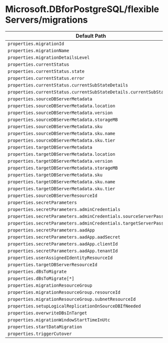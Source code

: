 # Microsoft.DBforPostgreSQL/flexibleServers/migrations

| Default Path | Alias |
|---|---|
| `properties.migrationId` | `Microsoft.DBforPostgreSQL/flexibleServers/migrations/migrationId` |
| `properties.migrationName` | `Microsoft.DBforPostgreSQL/flexibleServers/migrations/migrationName` |
| `properties.migrationDetailsLevel` | `Microsoft.DBforPostgreSQL/flexibleServers/migrations/migrationDetailsLevel` |
| `properties.currentStatus` | `Microsoft.DBforPostgreSQL/flexibleServers/migrations/currentStatus` |
| `properties.currentStatus.state` | `Microsoft.DBforPostgreSQL/flexibleServers/migrations/currentStatus.state` |
| `properties.currentStatus.error` | `Microsoft.DBforPostgreSQL/flexibleServers/migrations/currentStatus.error` |
| `properties.currentStatus.currentSubStateDetails` | `Microsoft.DBforPostgreSQL/flexibleServers/migrations/currentStatus.currentSubStateDetails` |
| `properties.currentStatus.currentSubStateDetails.currentSubState` | `Microsoft.DBforPostgreSQL/flexibleServers/migrations/currentStatus.currentSubStateDetails.currentSubState` |
| `properties.sourceDBServerMetadata` | `Microsoft.DBforPostgreSQL/flexibleServers/migrations/sourceDBServerMetadata` |
| `properties.sourceDBServerMetadata.location` | `Microsoft.DBforPostgreSQL/flexibleServers/migrations/sourceDBServerMetadata.location` |
| `properties.sourceDBServerMetadata.version` | `Microsoft.DBforPostgreSQL/flexibleServers/migrations/sourceDBServerMetadata.version` |
| `properties.sourceDBServerMetadata.storageMB` | `Microsoft.DBforPostgreSQL/flexibleServers/migrations/sourceDBServerMetadata.storageMB` |
| `properties.sourceDBServerMetadata.sku` | `Microsoft.DBforPostgreSQL/flexibleServers/migrations/sourceDBServerMetadata.sku` |
| `properties.sourceDBServerMetadata.sku.name` | `Microsoft.DBforPostgreSQL/flexibleServers/migrations/sourceDBServerMetadata.sku.name` |
| `properties.sourceDBServerMetadata.sku.tier` | `Microsoft.DBforPostgreSQL/flexibleServers/migrations/sourceDBServerMetadata.sku.tier` |
| `properties.targetDBServerMetadata` | `Microsoft.DBforPostgreSQL/flexibleServers/migrations/targetDBServerMetadata` |
| `properties.targetDBServerMetadata.location` | `Microsoft.DBforPostgreSQL/flexibleServers/migrations/targetDBServerMetadata.location` |
| `properties.targetDBServerMetadata.version` | `Microsoft.DBforPostgreSQL/flexibleServers/migrations/targetDBServerMetadata.version` |
| `properties.targetDBServerMetadata.storageMB` | `Microsoft.DBforPostgreSQL/flexibleServers/migrations/targetDBServerMetadata.storageMB` |
| `properties.targetDBServerMetadata.sku` | `Microsoft.DBforPostgreSQL/flexibleServers/migrations/targetDBServerMetadata.sku` |
| `properties.targetDBServerMetadata.sku.name` | `Microsoft.DBforPostgreSQL/flexibleServers/migrations/targetDBServerMetadata.sku.name` |
| `properties.targetDBServerMetadata.sku.tier` | `Microsoft.DBforPostgreSQL/flexibleServers/migrations/targetDBServerMetadata.sku.tier` |
| `properties.sourceDBServerResourceId` | `Microsoft.DBforPostgreSQL/flexibleServers/migrations/sourceDBServerResourceId` |
| `properties.secretParameters` | `Microsoft.DBforPostgreSQL/flexibleServers/migrations/secretParameters` |
| `properties.secretParameters.adminCredentials` | `Microsoft.DBforPostgreSQL/flexibleServers/migrations/secretParameters.adminCredentials` |
| `properties.secretParameters.adminCredentials.sourceServerPassword` | `Microsoft.DBforPostgreSQL/flexibleServers/migrations/secretParameters.adminCredentials.sourceServerPassword` |
| `properties.secretParameters.adminCredentials.targetServerPassword` | `Microsoft.DBforPostgreSQL/flexibleServers/migrations/secretParameters.adminCredentials.targetServerPassword` |
| `properties.secretParameters.aadApp` | `Microsoft.DBforPostgreSQL/flexibleServers/migrations/secretParameters.aadApp` |
| `properties.secretParameters.aadApp.aadSecret` | `Microsoft.DBforPostgreSQL/flexibleServers/migrations/secretParameters.aadApp.aadSecret` |
| `properties.secretParameters.aadApp.clientId` | `Microsoft.DBforPostgreSQL/flexibleServers/migrations/secretParameters.aadApp.clientId` |
| `properties.secretParameters.aadApp.tenantId` | `Microsoft.DBforPostgreSQL/flexibleServers/migrations/secretParameters.aadApp.tenantId` |
| `properties.userAssignedIdentityResourceId` | `Microsoft.DBforPostgreSQL/flexibleServers/migrations/userAssignedIdentityResourceId` |
| `properties.targetDBServerResourceId` | `Microsoft.DBforPostgreSQL/flexibleServers/migrations/targetDBServerResourceId` |
| `properties.dBsToMigrate` | `Microsoft.DBforPostgreSQL/flexibleServers/migrations/dBsToMigrate` |
| `properties.dBsToMigrate[*]` | `Microsoft.DBforPostgreSQL/flexibleServers/migrations/dBsToMigrate[*]` |
| `properties.migrationResourceGroup` | `Microsoft.DBforPostgreSQL/flexibleServers/migrations/migrationResourceGroup` |
| `properties.migrationResourceGroup.resourceId` | `Microsoft.DBforPostgreSQL/flexibleServers/migrations/migrationResourceGroup.resourceId` |
| `properties.migrationResourceGroup.subnetResourceId` | `Microsoft.DBforPostgreSQL/flexibleServers/migrations/migrationResourceGroup.subnetResourceId` |
| `properties.setupLogicalReplicationOnSourceDBIfNeeded` | `Microsoft.DBforPostgreSQL/flexibleServers/migrations/setupLogicalReplicationOnSourceDBIfNeeded` |
| `properties.overwriteDBsInTarget` | `Microsoft.DBforPostgreSQL/flexibleServers/migrations/overwriteDBsInTarget` |
| `properties.migrationWindowStartTimeInUtc` | `Microsoft.DBforPostgreSQL/flexibleServers/migrations/migrationWindowStartTimeInUtc` |
| `properties.startDataMigration` | `Microsoft.DBforPostgreSQL/flexibleServers/migrations/startDataMigration` |
| `properties.triggerCutover` | `Microsoft.DBforPostgreSQL/flexibleServers/migrations/triggerCutover` |

